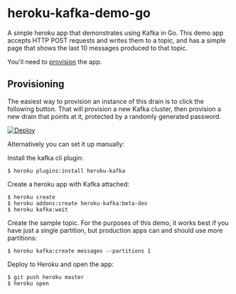 # heroku-kafka-demo-go

A simple heroku app that demonstrates using Kafka in Go.
This demo app accepts HTTP POST requests and writes them to a topic, and has a simple page that shows the last 10 messages produced to that topic.

You'll need to [provision](#provisioning) the app.

## Provisioning

The easiest way to provision an instance of this drain is to click the following
button.  That will provision a new Kafka cluster, then provision a new drain
that points at it, protected by a randomly generated password.

[![Deploy](https://www.herokucdn.com/deploy/button.svg)](https://heroku.com/deploy?template=https://github.com/heroku/heroku-kafka-demo-ruby)

Alternatively you can set it up manually:

Install the kafka cli plugin:

```
$ heroku plugins:install heroku-kafka
```

Create a heroku app with Kafka attached:

```
$ heroku create
$ heroku addons:create heroku-kafka:beta-dev
$ heroku kafka:wait
```

Create the sample topic. For the purposes of this demo, it works best if you have just a single partition, but production apps can and should use more partitions:

```
$ heroku kafka:create messages --partitions 1
```

Deploy to Heroku and open the app:

```
$ git push heroku master
$ heroku open
```
